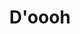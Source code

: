 ---
ee_id: '4231'
site: '1'
type: '2'
url: 2014-036-doooh
title: D'oooh
year: '2014'
display_year: '2014'
medium: Foam pool noodles, armbands, Santa Cruz skateboard
dims: 140 cm x variable width x variable depth
pitch:
ps:
live_url:
related:
youtube:
related_code:
imgs: doooh-2014-036-full-Heart-01-database-SM.jpg
subheading:
download:
add_credit:
commission:
layout: things-i-made
---
